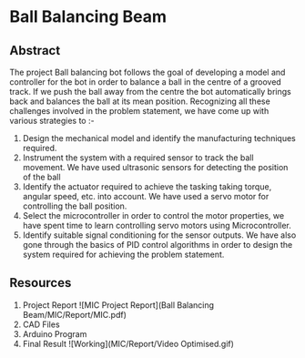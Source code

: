 # Ball Balancing Beam

## Abstract
The project Ball balancing bot follows the goal of developing a model and controller for the bot in order to balance a ball in the centre of a grooved track. If we push the ball away from the centre the bot automatically brings back and balances the ball at its mean position. Recognizing all these challenges involved in the problem statement, we have come up with various strategies to :-
1. Design the mechanical model and identify the manufacturing techniques required.
2. Instrument the system with a required sensor to track the ball movement. We have used ultrasonic sensors for detecting the position of the ball 
3. Identify the actuator required to achieve the tasking taking torque, angular speed, etc. into account. We have used a servo motor for controlling the ball position.
4. Select the microcontroller in order to control the motor properties, we have spent time to learn controlling servo motors using Microcontroller.
5. Identify suitable signal conditioning for the sensor outputs. We have also gone through the basics of PID control algorithms in order to design the system required for achieving the problem statement.

## Resources
1. Project Report
![MIC Project Report](Ball Balancing Beam/MIC/Report/MIC.pdf)
2. CAD Files
3. Arduino Program
4. Final Result
![Working](MIC/Report/Video Optimised.gif)
